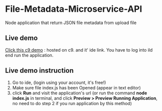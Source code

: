 # File-Metadata-Microservice-API
Node application that return JSON file metadata from upload file

## Live demo
[Click this c9 demo](https://ide.c9.io/quanghuyf/filesize) : hosted on c9. and it' ide link. You have to log into ild end run the application.

## Live demo instruction
1. Go to ide, (login using your account, it's free!)
3. Make sure file index.js has been Opened (appear in text editor)
4. click __Run__ and visit the application's url (or run the command __node index.js__ in terminal, and click __Preview > Preview Running Application__, no need to do step 2 if you run application by this method)